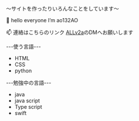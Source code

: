  ～サイトを作ったりいろんなことをしています～
 
 👋 hello everyone I’m ao132AO
 
 📫 連絡はこちらのリンク [ALLv2a](https://twitter.com/ALLv2a)のDMへお願いします




---使う言語---
- HTML
- CSS
- python 



---勉強中の言語---
- java
- java script
- Type script
- swift
<!---
ao132AO/ao132AO is a ✨ special ✨ repository because its `README.md` (this file) appears on your GitHub profile.
You can click the Preview link to take a look at your changes.
--->
